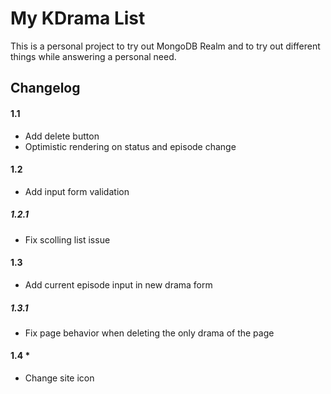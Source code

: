 # My KDrama List

This is a personal project to try out MongoDB Realm and to try out different things while answering a personal need.

## Changelog

#### 1.1

- Add delete button
- Optimistic rendering on status and episode change

#### 1.2

- Add input form validation

##### 1.2.1

- Fix scolling list issue

#### 1.3

- Add current episode input in new drama form

##### 1.3.1

- Fix page behavior when deleting the only drama of the page

#### 1.4 *

- Change site icon
